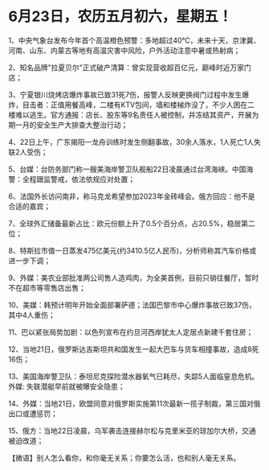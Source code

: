 # 6月23日，农历五月初六，星期五！

1、中央气象台发布今年首个高温橙色预警：多地超过40℃，未来十天，京津冀、河南、山东、内蒙古等地有高温灾害中风险，户外活动注意中暑或热射病；

2、知名品牌"拉夏贝尔"正式破产清算：曾实现营收超百亿元，巅峰时近万家门店；

3、宁夏银川烧烤店爆炸事故已致31死7伤，报警人反映更换阀门过程中发生爆炸，目击者：正值用餐高峰，二楼有KTV包间，墙和楼梯炸没了，不少人困在二楼难以逃生。官方通报：店长、股东等9名责任人被控制，并冻结其资产，开展为期一月的安全生产大排查大整治行动；

4、22日上午，广东揭阳一龙舟训练时发生侧翻事故，30余人落水，1人死亡1人失联2人受伤；

5、台媒：台防务部门称一艘美海岸警卫队舰船22日凌晨通过台湾海峡。中国海警：全程跟监警戒，依法依规应对处置；

6、法国外长访问南非，称马克龙希望参加2023年金砖峰会。俄方回应：他不是合适的嘉宾；

7、全球外汇储备最新占比：欧元份额上升了0.5个百分点，占20.5%，稳居第二位；

8、特斯拉市值一日蒸发475亿美元(约3410.5亿人民币)，分析师称其汽车价格或进一步下调；

9、外媒：美农业部批准两公司售人造鸡肉，为全美首例，目前只销往餐厅，暂时不在超市等零售店出售；

10、美媒：韩预计明年开始全面部署萨德；法国巴黎市中心爆炸事故已致37伤，其中4人重伤；

11、巴以紧张局势加剧：以色列宣布在约旦河西岸犹太人定居点新建千套住房；

12、当地21日，俄罗斯达吉斯坦共和国发生一起大巴车与货车相撞事故，造成8死16伤；

13、美国海岸警卫队：泰坦尼克探险潜水器氧气已耗尽，失踪5人面临窒息危机。外媒: 失联潜艇早前就被曝安全隐患；

14、外媒：当地21日，欧盟同意对俄罗斯实施第11次最新一揽子制裁，第三国对俄出口或遭惩罚；

15、俄方：当地22日凌晨，乌军袭击连接赫尔松与克里米亚的琼加尔大桥，交通被迫改道；



【微语】别人怎么看你，和你毫无关系；你要怎么活，也和别人毫无关系。

